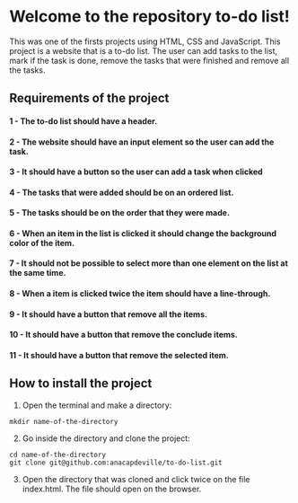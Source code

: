 # Welcome to the repository to-do list!

This was one of the firsts projects using HTML, CSS and JavaScript. This project is a website that is a to-do list. The user can add tasks to the list, mark if the task is done, remove the tasks that were finished and remove all the tasks.

## Requirements of the project

#### 1 - The to-do list should have a header.

#### 2 - The website should have an input element so the user can add the task.

#### 3 - It should have a button so the user can add a task when clicked

#### 4 - The tasks that were added should be on an ordered list.

#### 5 - The tasks should be on the order that they were made.

#### 6 - When an item in the list is clicked it should change the background color of the item.

#### 7 - It should not be possible to select more than one element on the list at the same time.

#### 8 - When a item is clicked twice the item should have a line-through.

#### 9 - It should have a button that remove all the items.

#### 10 - It should have a button that remove the conclude items.

#### 11 - It should have a button that remove the selected item.

## How to install the project
1. Open the terminal and make a directory:

```
mkdir name-of-the-directory
```

2. Go inside the directory and clone the project:
```
cd name-of-the-directory
git clone git@github.com:anacapdeville/to-do-list.git
```

3. Open the directory that was cloned and click twice on the file index.html. The file should open on the browser.